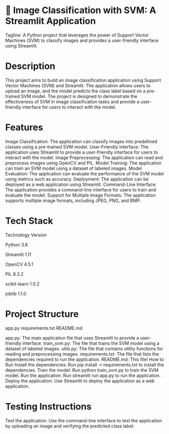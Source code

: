 # 🚀 Image Classification with SVM: A Streamlit Application
Tagline: A Python project that leverages the power of Support Vector Machines (SVM) to classify images and provides a user-friendly interface using Streamlit.

# Description
This project aims to build an image classification application using Support Vector Machines (SVM) and Streamlit. The application allows users to upload an image, and the model predicts the class label based on a pre-trained SVM model. The project is designed to demonstrate the effectiveness of SVM in image classification tasks and provide a user-friendly interface for users to interact with the model.

# Features
Image Classification: The application can classify images into predefined classes using a pre-trained SVM model.
User-Friendly Interface: The application uses Streamlit to provide a user-friendly interface for users to interact with the model.
Image Preprocessing: The application can read and preprocess images using OpenCV and PIL.
Model Training: The application can train an SVM model using a dataset of labeled images.
Model Evaluation: The application can evaluate the performance of the SVM model using metrics such as accuracy.
Deployment: The application can be deployed as a web application using Streamlit.
Command-Line Interface: The application provides a command-line interface for users to train and evaluate the model.
Support for Multiple Image Formats: The application supports multiple image formats, including JPEG, PNG, and BMP.

# Tech Stack
Technology  Version

Python	    3.8

Streamlit	  1.11

OpenCV	    4.5.1

PIL	        8.3.2

scikit-learn	1.0.2

joblib	    1.1.0

# Project Structure

app.py
requirements.txt
README.md

app.py: The main application file that uses Streamlit to provide a user-friendly interface.
train_svm.py: The file that trains the SVM model using a dataset of labeled images.
utils.py: The file that contains utility functions for reading and preprocessing images.
requirements.txt: The file that lists the dependencies required to run the application.
README.md: This file!
How to Run
Install the dependencies: Run pip install -r requirements.txt to install the dependencies.
Train the model: Run python train_svm.py to train the SVM model.
Run the application: Run streamlit run app.py to run the application.
Deploy the application: Use Streamlit to deploy the application as a web application.

# Testing Instructions
Test the application: Use the command-line interface to test the application by uploading an image and verifying the predicted class label.
